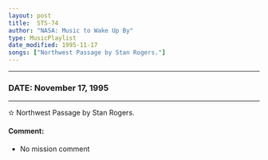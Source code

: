 ```yaml
---
layout: post
title:  STS-74
author: "NASA: Music to Wake Up By"
type: MusicPlaylist
date_modified: 1995-11-17
songs: ["Northwest Passage by Stan Rogers."]
---
```


----
### DATE: November 17, 1995
----
✫ Northwest Passage by Stan Rogers.

#### Comment:
* No mission comment



<br/>
<center>
	<a target="_blank"
	   href="https://twitter.com/intent/tweet?hashtags=Space,NASA,Playlist,NASAWakeupCalls,SpaceProgram&text={{ page.author}}, '{{ page.songs.first }}' {{ page.title }}, {{ page.date | date: '%B %d, %Y' }}. {{ site.url }}{{ page.url }}&via=nasawakeupcalls"><i class="fab fa-twitter" alt="Tweet this page" style="font-size: 1.3em;"></i></a>
	&nbsp; 	<i class="fas fa-user-astronaut" style="font-size: 1.5em;"></i> &nbsp;
    <a type="amzn" search="'Northwest Passage by Stan Rogers.'" category="popular music">
    <i class="fab fa-amazon" style="font-size: 1.3em;"></i></a>
</center>
